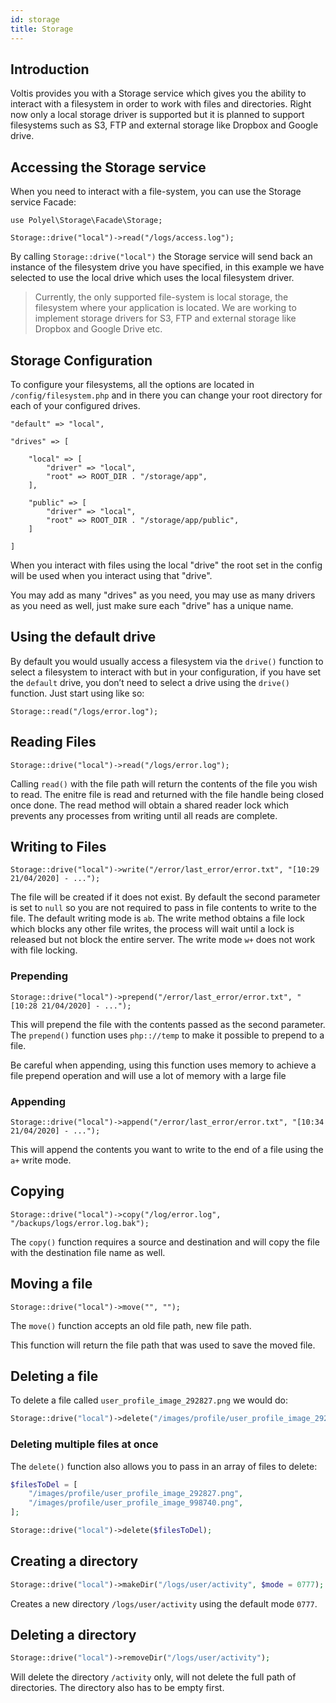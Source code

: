 ```yaml
---
id: storage
title: Storage
---
```


## Introduction

Voltis provides you with a Storage service which gives you the ability to interact with a filesystem in order to work with files and directories. Right now only a local storage driver is supported but it is planned to support filesystems such as S3, FTP and external storage like Dropbox and Google drive.

## Accessing the Storage service

When you need to interact with a file-system, you can use the Storage service Facade:

```
use Polyel\Storage\Facade\Storage;

Storage::drive("local")->read("/logs/access.log");
```

By calling `Storage::drive("local")` the Storage service will send back an instance of the filesystem drive you have specified, in this example we have selected to use the local drive which uses the local filesystem driver.

> Currently, the only supported file-system is local storage, the filesystem where your application is located. We are working to implement storage drivers for S3, FTP and external storage like Dropbox and Google Drive etc.

## Storage Configuration

To configure your filesystems, all the options are located in `/config/filesystem.php` and in there you can change your root directory for each of your configured drives.

```
"default" => "local",

"drives" => [

	"local" => [
		"driver" => "local",
		"root" => ROOT_DIR . "/storage/app",
	],

	"public" => [
		"driver" => "local",
		"root" => ROOT_DIR . "/storage/app/public",
	]

]
```

When you interact with files using the local "drive" the root set in the config will be used when you interact using that "drive".

You may add as many "drives" as you need, you may use as many drivers as you need as well, just make sure each "drive" has a unique name.

## Using the default drive

By default you would usually access a filesystem via the `drive()` function to select a filesystem to interact with but in your configuration, if you have set the `default` drive, you don’t need to select a drive using the `drive()` function. Just start using like so:

```
Storage::read("/logs/error.log");
```

## Reading Files

```
Storage::drive("local")->read("/logs/error.log");
```

Calling `read()` with the file path will return the contents of the file you wish to read. The enitre file is read and returned with the file handle being closed once done. The read method will obtain a shared reader lock which prevents any processes from writing until all reads are complete.

## Writing to Files

```
Storage::drive("local")->write("/error/last_error/error.txt", "[10:29 21/04/2020] - ...");
```

The file will be created if it does not exist. By default the second parameter is set to `null` so you are not required to pass in file contents to write to the file. The default writing mode is `ab`. The write method obtains a file lock which blocks any other file writes, the process will wait until a lock is released but not block the entire server. The write mode `w+` does not work with file locking.

### Prepending

```
Storage::drive("local")->prepend("/error/last_error/error.txt", "[10:28 21/04/2020] - ...");
```

This will prepend the file with the contents passed as the second parameter. The `prepend()` function uses `php:://temp` to make it possible to prepend to a file.

<div class="warnMsg">Be careful when appending, using this function uses memory to achieve a file prepend operation and will use a lot of memory with a large file</div>

### Appending

```
Storage::drive("local")->append("/error/last_error/error.txt", "[10:34 21/04/2020] - ...");
```

This will append the contents you want to write to the end of a file using the `a+` write mode.

## Copying

```
Storage::drive("local")->copy("/log/error.log", "/backups/logs/error.log.bak");
```

The `copy()` function requires a source and destination and will copy the file with the destination file name as well.

## Moving a file

```
Storage::drive("local")->move("", "");
```

The `move()` function accepts an old file path, new file path.

This function will return the file path that was used to save the moved file.

## Deleting a file

To delete a file called `user_profile_image_292827.png` we would do:

```php
Storage::drive("local")->delete("/images/profile/user_profile_image_292827.png");
```

### Deleting multiple files at once

The `delete()` function also allows you to pass in an array of files to delete:

```php
$filesToDel = [
	"/images/profile/user_profile_image_292827.png",
	"/images/profile/user_profile_image_998740.png",
];

Storage::drive("local")->delete($filesToDel);
```

## Creating a directory

```php
Storage::drive("local")->makeDir("/logs/user/activity", $mode = 0777);
```

Creates a new directory `/logs/user/activity` using the default mode `0777`.

## Deleting a directory

```php
Storage::drive("local")->removeDir("/logs/user/activity");
```

Will delete the directory `/activity` only, will not delete the full path of directories. The directory also has to be empty first.